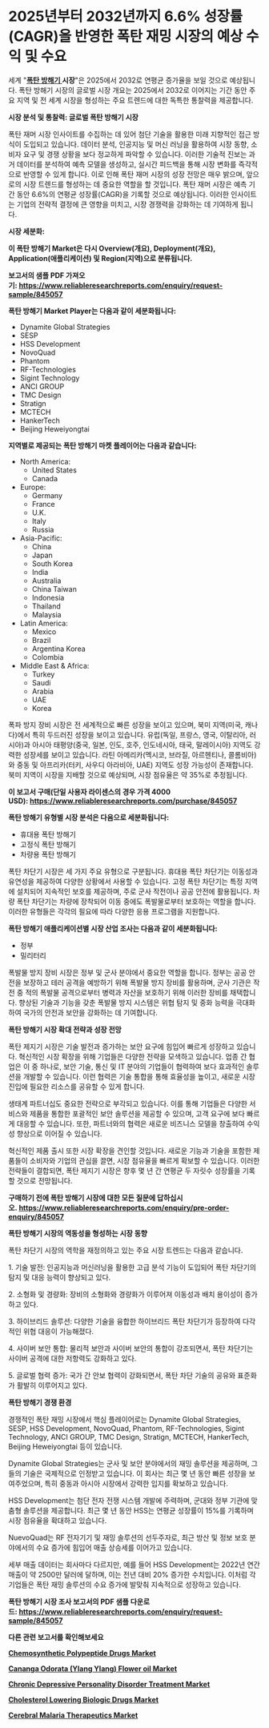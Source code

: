 <p><h1>2025년부터 2032년까지 6.6% 성장률(CAGR)을 반영한 폭탄 재밍 시장의 예상 수익 및 수요</h1></p><p>세계 "<strong><a href="https://www.reliableresearchreports.com/bomb-jammer-r845057?utm_campaign=106&utm_medium=8&utm_source=Github&utm_content=ia&utm_term=09032025&utm_id=bomb-jammer">폭탄 방해기&nbsp;</a></strong><strong>시장</strong>"은 2025에서 2032로 연평균 증가율을 보일 것으로 예상됩니다. 폭탄 방해기 시장의 글로벌 시장 개요는 2025에서 2032로 이어지는 기간 동안 주요 지역 및 전 세계 시장을 형성하는 주요 트렌드에 대한 독특한 통찰력을 제공합니다.</p>
<p><strong>시장 분석 및 통찰력: 글로벌 폭탄 방해기 시장</strong></p>
<p><p>폭탄 재머 시장 인사이트를 수집하는 데 있어 첨단 기술을 활용한 미래 지향적인 접근 방식이 도입되고 있습니다. 데이터 분석, 인공지능 및 머신 러닝을 활용하여 시장 동향, 소비자 요구 및 경쟁 상황을 보다 정교하게 파악할 수 있습니다. 이러한 기술적 진보는 과거 데이터를 분석하여 예측 모델을 생성하고, 실시간 피드백을 통해 시장 변화를 즉각적으로 반영할 수 있게 합니다. 이로 인해 폭탄 재머 시장의 성장 전망은 매우 밝으며, 앞으로의 시장 트렌드를 형성하는 데 중요한 역할을 할 것입니다. 폭탄 재머 시장은 예측 기간 동안 6.6%의 연평균 성장률(CAGR)을 기록할 것으로 예상됩니다. 이러한 인사이트는 기업의 전략적 결정에 큰 영향을 미치고, 시장 경쟁력을 강화하는 데 기여하게 됩니다.</p><a href="%7CAUTHORITHY_DOMAIN_URL%7C?utm_campaign=106&utm_medium=8&utm_source=Github&utm_content=ia&utm_term=09032025&utm_id=bomb-jammer"></a></p>
<p><strong>시장 세분화:</strong></p>
<p><strong>이 폭탄 방해기 Market은 다시 Overview(개요), Deployment(개요), Application(애플리케이션) 및 Region(지역)으로 분류됩니다.</strong></p>
<p><strong>보고서의 샘플 PDF 가져오기:&nbsp;<a href="https://www.reliableresearchreports.com/enquiry/request-sample/845057?utm_campaign=106&utm_medium=8&utm_source=Github&utm_content=ia&utm_term=09032025&utm_id=bomb-jammer">https://www.reliableresearchreports.com/enquiry/request-sample/845057</a></strong><strong></strong></p>
<p><strong>폭탄 방해기 Market Player는 다음과 같이 세분화됩니다:</strong></p>
<p><ul><li>Dynamite Global Strategies</li><li>SESP</li><li>HSS Development</li><li>NovoQuad</li><li>Phantom</li><li>RF-Technologies</li><li>Sigint Technology</li><li>ANCI GROUP</li><li>TMC Design</li><li>Stratign</li><li>MCTECH</li><li>HankerTech</li><li>Beijing Heweiyongtai</li></ul></p>
<p><strong>지역별로 제공되는 폭탄 방해기 마켓 플레이어는 다음과 같습니다:</strong></p>
<p><ul>
    <li>
        North America:
        <ul>
            <li>United States</li>
            <li>Canada</li>
        </ul>
    </li>
    <li>
        Europe:
        <ul>
            <li>Germany</li>
            <li>France</li>
            <li>U.K.</li>
            <li>Italy</li>
            <li>Russia</li>
        </ul>
    </li>
    <li>
        Asia-Pacific:
        <ul>
            <li>China</li>
            <li>Japan</li>
            <li>South Korea</li>
            <li>India</li>
            <li>Australia</li>
            <li>China Taiwan</li>
            <li>Indonesia</li>
            <li>Thailand</li>
            <li>Malaysia</li>
        </ul>
    </li>
    <li>
        Latin America:
        <ul>
            <li>Mexico</li>
            <li>Brazil</li>
            <li>Argentina Korea</li>
            <li>Colombia</li>
        </ul>
    </li>
    <li>
        Middle East & Africa:
        <ul>
            <li>Turkey</li>
            <li>Saudi</li>
            <li>Arabia</li>
            <li>UAE</li>
            <li>Korea</li>
        </ul>
    </li>
    </ul></p>
<p><p>폭파 방지 장비 시장은 전 세계적으로 빠른 성장을 보이고 있으며, 북미 지역(미국, 캐나다)에서 특히 두드러진 성장을 보이고 있습니다. 유럽(독일, 프랑스, 영국, 이탈리아, 러시아)과 아시아 태평양(중국, 일본, 인도, 호주, 인도네시아, 태국, 말레이시아) 지역도 강력한 성장세를 보이고 있습니다. 라틴 아메리카(멕시코, 브라질, 아르헨티나, 콜롬비아)와 중동 및 아프리카(터키, 사우디 아라비아, UAE) 지역도 성장 가능성이 존재합니다. 북미 지역이 시장을 지배할 것으로 예상되며, 시장 점유율은 약 35%로 추정됩니다.</p></p>
<p><strong>이 보고서 구매(단일 사용자 라이센스의 경우 가격 4000 USD):&nbsp;<a href="https://www.reliableresearchreports.com/purchase/845057?utm_campaign=106&utm_medium=8&utm_source=Github&utm_content=ia&utm_term=09032025&utm_id=bomb-jammer">https://www.reliableresearchreports.com/purchase/845057</a></strong></p>
<p><strong>폭탄 방해기 유형별 시장 분석은 다음으로 세분화됩니다:</strong></p>
<p><ul><li>휴대용 폭탄 방해기</li><li>고정식 폭탄 방해기</li><li>차량용 폭탄 방해기</li></ul></p>
<p><p>폭탄 차단기 시장은 세 가지 주요 유형으로 구분됩니다. 휴대용 폭탄 차단기는 이동성과 유연성을 제공하여 다양한 상황에서 사용할 수 있습니다. 고정 폭탄 차단기는 특정 지역에 설치되어 지속적인 보호를 제공하며, 주로 군사 작전이나 공공 안전에 활용됩니다. 차량 폭탄 차단기는 차량에 장착되어 이동 중에도 폭발물로부터 보호하는 역할을 합니다. 이러한 유형들은 각각의 필요에 따라 다양한 응용 프로그램을 지원합니다.</p></p>
<p><strong>폭탄 방해기 애플리케이션별 시장 산업 조사는 다음과 같이 세분화됩니다:</strong></p>
<p><ul><li>정부</li><li>밀리터리</li></ul></p>
<p><p>폭발물 방지 장비 시장은 정부 및 군사 분야에서 중요한 역할을 합니다. 정부는 공공 안전을 보장하고 테러 공격을 예방하기 위해 폭발물 방지 장비를 활용하며, 군사 기관은 작전 중 적의 폭발물 공격으로부터 병력과 자산을 보호하기 위해 이러한 장비를 채택합니다. 향상된 기술과 기능을 갖춘 폭발물 방지 시스템은 위협 탐지 및 중화 능력을 극대화하여 국가의 안전과 보안을 강화하는 데 기여합니다.</p></p>
<p><strong>폭탄 방해기 시장 확대 전략과 성장 전망</strong></p>
<p><p>폭탄 제지기 시장은 기술 발전과 증가하는 보안 요구에 힘입어 빠르게 성장하고 있습니다. 혁신적인 시장 확장을 위해 기업들은 다양한 전략을 모색하고 있습니다. 업종 간 협업은 이 중 하나로, 보안 기술, 통신 및 IT 분야의 기업들이 협력하여 보다 효과적인 솔루션을 개발할 수 있습니다. 이런 협력은 기술 통합을 통해 효율성을 높이고, 새로운 시장 진입에 필요한 리소스를 공유할 수 있게 합니다.</p><p>생태계 파트너십도 중요한 전략으로 부각되고 있습니다. 이를 통해 기업들은 다양한 서비스와 제품을 통합한 포괄적인 보안 솔루션을 제공할 수 있으며, 고객 요구에 보다 빠르게 대응할 수 있습니다. 또한, 파트너와의 협력은 새로운 비즈니스 모델을 창출하여 수익성 향상으로 이어질 수 있습니다.</p><p>혁신적인 제품 출시 또한 시장 확장을 견인할 것입니다. 새로운 기능과 기술을 포함한 제품들이 소비자와 기업의 관심을 끌면, 시장 점유율을 빠르게 확보할 수 있습니다. 이러한 전략들이 결합되면, 폭탄 제지기 시장은 향후 몇 년 간 연평균 두 자릿수 성장률을 기록할 것으로 전망됩니다.</p></p>
<p><strong>구매하기 전에 폭탄 방해기 시장에 대한 모든 질문에 답하십시오.&nbsp;<a href="https://www.reliableresearchreports.com/enquiry/pre-order-enquiry/845057?utm_campaign=106&utm_medium=8&utm_source=Github&utm_content=ia&utm_term=09032025&utm_id=bomb-jammer">https://www.reliableresearchreports.com/enquiry/pre-order-enquiry/845057</a></strong><strong></strong></p>
<p><strong>폭탄 방해기 시장의 역동성을 형성하는 시장 동향</strong></p>
<p><p>폭탄 차단기 시장의 역학을 재정의하고 있는 주요 시장 트렌드는 다음과 같습니다.</p><p>1. 기술 발전: 인공지능과 머신러닝을 활용한 고급 분석 기능이 도입되어 폭탄 차단기의 탐지 및 대응 능력이 향상되고 있다.</p><p>2. 소형화 및 경량화: 장비의 소형화와 경량화가 이루어져 이동성과 배치 용이성이 증가하고 있다.</p><p>3. 하이브리드 솔루션: 다양한 기술을 융합한 하이브리드 폭탄 차단기가 등장하여 다각적인 위협 대응이 가능해졌다.</p><p>4. 사이버 보안 통합: 물리적 보안과 사이버 보안의 통합이 강조되면서, 폭탄 차단기는 사이버 공격에 대한 저항력도 강화하고 있다.</p><p>5. 글로벌 협력 증가: 국가 간 안보 협력이 강화되면서, 폭탄 차단 기술의 공유와 표준화가 활발히 이루어지고 있다.</p></p>
<p><strong>폭탄 방해기 경쟁 환경</strong></p>
<p><p>경쟁적인 폭탄 재밍 시장에서 핵심 플레이어로는 Dynamite Global Strategies, SESP, HSS Development, NovoQuad, Phantom, RF-Technologies, Sigint Technology, ANCI GROUP, TMC Design, Stratign, MCTECH, HankerTech, Beijing Heweiyongtai 등이 있습니다. </p><p>Dynamite Global Strategies는 군사 및 보안 분야에서의 재밍 솔루션을 제공하며, 그들의 기술은 국제적으로 인정받고 있습니다. 이 회사는 최근 몇 년 동안 빠른 성장을 보여주었으며, 특히 중동과 아시아 시장에서 강력한 입지를 확보하고 있습니다.</p><p>HSS Development는 첨단 전자 전쟁 시스템 개발에 주력하며, 군대와 정부 기관에 맞춤형 솔루션을 제공합니다. 최근 몇 년 동안 HSS는 연평균 성장률이 15%를 기록하며 시장 점유율을 확대하고 있습니다.</p><p>NuevoQuad는 RF 전자기기 및 재밍 솔루션의 선두주자로, 최근 방산 및 정보 보호 분야에서의 수요 증가에 힘입어 매출 상승세를 이어가고 있습니다.</p><p>세부 매출 데이터는 회사마다 다르지만, 예를 들어 HSS Development는 2022년 연간 매출이 약 2500만 달러에 달하며, 이는 전년 대비 20% 증가한 수치입니다. 이처럼 각 기업들은 폭탄 재밍 솔루션의 수요 증가에 발맞춰 지속적으로 성장하고 있습니다.</p></p>
<p><strong>폭탄 방해기 시장 조사 보고서의 PDF 샘플 다운로드:&nbsp;<a href="https://www.reliableresearchreports.com/enquiry/request-sample/845057?utm_campaign=106&utm_medium=8&utm_source=Github&utm_content=ia&utm_term=09032025&utm_id=bomb-jammer">https://www.reliableresearchreports.com/enquiry/request-sample/845057</a></strong></p>
<p><strong></strong></p>
<p><strong></strong></p>
<p><strong></strong></p>
<p><strong></strong></p>
<p><strong>다른 관련 보고서를 확인해보세요</strong></p>
<p><strong><p><a href="https://github.com/kryshaprilbb/Market-Research-Report-List-1/blob/main/chemosynthetic-polypeptide-drugs-market.md?utm_campaign=106&utm_medium=8&utm_source=Github&utm_content=ia&utm_term=09032025&utm_id=bomb-jammer">Chemosynthetic Polypeptide Drugs Market</a></p><p><a href="https://github.com/sderolza/Market-Research-Report-List-1/blob/main/cananga-odorata-ylang-ylang-flower-oil-market.md?utm_campaign=106&utm_medium=8&utm_source=Github&utm_content=ia&utm_term=09032025&utm_id=bomb-jammer">Cananga Odorata (Ylang Ylang) Flower oil Market</a></p><p><a href="https://github.com/syiqvanyo/Market-Research-Report-List-1/blob/main/chronic-depressive-personality-disorder-treatment-market.md?utm_campaign=106&utm_medium=8&utm_source=Github&utm_content=ia&utm_term=09032025&utm_id=bomb-jammer">Chronic Depressive Personality Disorder Treatment Market</a></p><p><a href="https://github.com/yepezkommakp/Market-Research-Report-List-1/blob/main/cholesterol-lowering-biologic-drugs-market.md?utm_campaign=106&utm_medium=8&utm_source=Github&utm_content=ia&utm_term=09032025&utm_id=bomb-jammer">Cholesterol Lowering Biologic Drugs Market</a></p><p><a href="https://github.com/kolffmaris58/Market-Research-Report-List-1/blob/main/cerebral-malaria-therapeutics-market.md?utm_campaign=106&utm_medium=8&utm_source=Github&utm_content=ia&utm_term=09032025&utm_id=bomb-jammer">Cerebral Malaria Therapeutics Market</a></p></strong></p>